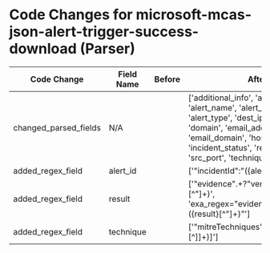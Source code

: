 # Code Changes for microsoft-mcas-json-alert-trigger-success-download (Parser)

| Code Change | Field Name | Before | After |
|-------------|------------|--------|-------|
| changed_parsed_fields | N/A |  | ['additional_info', 'alert_id', 'alert_name', 'alert_severity', 'alert_type', 'dest_ip', 'dest_port', 'domain', 'email_address', 'email_domain', 'host', 'incident_status', 'result', 'src_ip', 'src_port', 'technique', 'time', 'user'] |
| added_regex_field | alert_id |  | ['"incidentId":"({alert_id}\d+)'] |
| added_regex_field | result |  | ['"evidence".+?"verdict":"({result}[^"]+)', 'exa_regex="evidence".+?"verdict":"({result}[^"]+)"'] |
| added_regex_field | technique |  | ['"mitreTechniques":\[({technique}[^\]]+)\]'] |